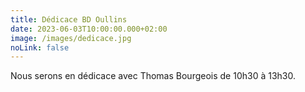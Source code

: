 ```yaml
---
title: Dédicace BD Oullins
date: 2023-06-03T10:00:00.000+02:00
image: /images/dedicace.jpg
noLink: false
---
```

Nous serons en dédicace avec Thomas Bourgeois de 10h30 à 13h30. 
